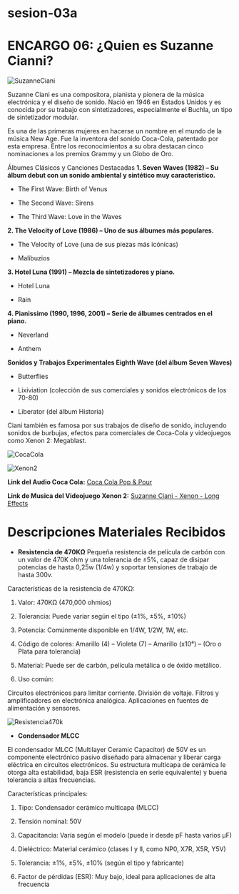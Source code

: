 # sesion-03a

# ENCARGO 06: ¿Quien es Suzanne Cianni?

![SuzanneCiani](https://proyectoidis.org/wp-content/uploads/2023/03/ciani-main.jpg)

Suzanne Ciani es una compositora, pianista y pionera de la música electrónica y el diseño de sonido. Nació en 1946 en Estados Unidos y es conocida por su trabajo con sintetizadores, especialmente el Buchla, un tipo de sintetizador modular.

Es una de las primeras mujeres en hacerse un nombre en el mundo de la música New Age. Fue la inventora del sonido Coca-Cola, patentado por esta empresa. Entre los reconocimientos a su obra destacan cinco nominaciones a los premios Grammy y un Globo de Oro.

Álbumes Clásicos y Canciones Destacadas
**1. Seven Waves (1982) – Su álbum debut con un sonido ambiental y sintético muy característico.**

- The First Wave: Birth of Venus

- The Second Wave: Sirens

- The Third Wave: Love in the Waves

**2. The Velocity of Love (1986) – Uno de sus álbumes más populares.**

- The Velocity of Love (una de sus piezas más icónicas)

- Malibuzios

**3. Hotel Luna (1991) – Mezcla de sintetizadores y piano.**

- Hotel Luna

- Rain

**4. Pianissimo (1990, 1996, 2001) – Serie de álbumes centrados en el piano.**

- Neverland

- Anthem

**Sonidos y Trabajos Experimentales
Eighth Wave (del álbum Seven Waves)**

- Butterflies

- Lixiviation (colección de sus comerciales y sonidos electrónicos de los 70-80)

- Liberator (del álbum Historia)

Ciani también es famosa por sus trabajos de diseño de sonido, incluyendo sonidos de burbujas, efectos para comerciales de Coca-Cola y videojuegos como Xenon 2: Megablast.

![CocaCola](https://live.staticflickr.com/65535/49424515662_99d5493404_b.jpg)

![Xenon2](https://i.ytimg.com/vi/v9nD9DQwd80/maxresdefault.jpg)

**Link del Audio Coca Cola:** 
[Coca Cola Pop & Pour](https://www.youtube.com/shorts/f32oy2is0EY)

**Link de Musica del Videojuego Xenon 2:** 
[Suzanne Ciani - Xenon - Long Effects](https://www.youtube.com/watch?v=Vz1P7L8wgzk&ab_channel=FindersKeepersRecords)

# Descripciones Materiales Recibidos

- **Resistencia de 470KΩ**
Pequeña resistencia de película de carbón con un valor de 470K ohm y una tolerancia de ±5%, capaz de disipar potencias de hasta 0,25w (1/4w) y soportar tensiones de trabajo de hasta 300v.

Características de la resistencia de 470KΩ:
1. Valor: 470KΩ (470,000 ohmios)

2. Tolerancia: Puede variar según el tipo (±1%, ±5%, ±10%)

3. Potencia: Comúnmente disponible en 1/4W, 1/2W, 1W, etc.

4. Código de colores: Amarillo (4) – Violeta (7) – Amarillo (x10⁴) – (Oro o Plata para tolerancia)

5. Material: Puede ser de carbón, película metálica o de óxido metálico.

6. Uso común:

Circuitos electrónicos para limitar corriente. División de voltaje. Filtros y amplificadores en electrónica analógica. Aplicaciones en fuentes de alimentación y sensores.

![Resistencia470k](https://www.electrocomponentes.es/9182-large_default/resistencia-470k-ohm-025w.jpg)

- **Condensador MLCC**

El condensador MLCC (Multilayer Ceramic Capacitor) de 50V es un componente electrónico pasivo diseñado para almacenar y liberar carga eléctrica en circuitos electrónicos. Su estructura multicapa de cerámica le otorga alta estabilidad, baja ESR (resistencia en serie equivalente) y buena tolerancia a altas frecuencias.

Características principales:
1. Tipo: Condensador cerámico multicapa (MLCC)

2. Tensión nominal: 50V

3. Capacitancia: Varía según el modelo (puede ir desde pF hasta varios µF)

4. Dieléctrico: Material cerámico (clases I y II, como NP0, X7R, X5R, Y5V)

5. Tolerancia: ±1%, ±5%, ±10% (según el tipo y fabricante)

6. Factor de pérdidas (ESR): Muy bajo, ideal para aplicaciones de alta frecuencia



